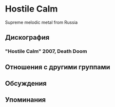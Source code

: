 # Hostile Calm

Supreme melodic metal from Russia

## Дискография

### "Hostile Calm" 2007, Death Doom




## Отношения с другими группами


## Обсуждения


## Упоминания

